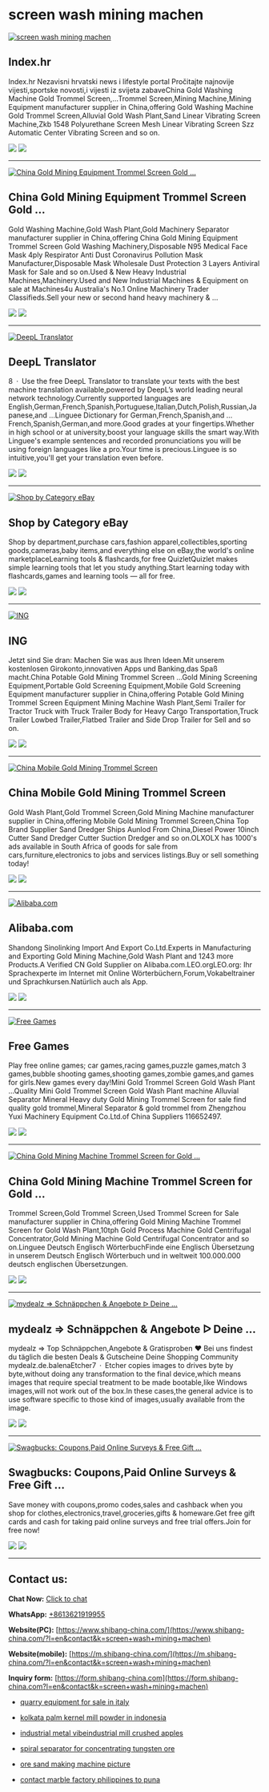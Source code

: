 # screen wash mining machen

<a href="https://swt.shibang-china.com/?l=en&img&k=screen+wash+mining+machen" target="_blank">![screen wash mining machen](http://static.shibang-china.com/all-800x300/514.jpg)</a>

## Index.hr
Index.hr Nezavisni hrvatski news i lifestyle portal Pročitajte najnovije vijesti,sportske novosti,i vijesti iz svijeta zabaveChina Gold Washing Machine Gold Trommel Screen,…Trommel Screen,Mining Machine,Mining Equipment manufacturer supplier in China,offering Gold Washing Machine Gold Trommel Screen,Alluvial Gold Wash Plant,Sand Linear Vibrating Screen Machine,Zkb 1548 Polyurethane Screen Mesh Linear Vibrating Screen Szz Automatic Center Vibrating Screen and so on.


<a href="https://whatsapp.shibangsoft.com/WhatsApp.php" target="_blank" title="WhatsApp">![](http://static.shibang-china.com/icon/whatsapp.png)</a> <a href="https://swt.shibang-china.com/?l=en&icon&k=screen+wash+mining+machen" target="_blank">![](http://static.shibang-china.com/icon/chat-en.png)</a>

---

<a href="https://swt.shibang-china.com/?l=en&img&k=screen+wash+mining+machen" target="_blank">![China Gold Mining Equipment Trommel Screen Gold …](http://static.shibang-china.com/all-800x300/1069.jpg)</a>

## China Gold Mining Equipment Trommel Screen Gold …
Gold Washing Machine,Gold Wash Plant,Gold Machinery Separator manufacturer supplier in China,offering China Gold Mining Equipment Trommel Screen Gold Washing Machinery,Disposable N95 Medical Face Mask 4ply Respirator Anti Dust Coronavirus Pollution Mask Manufacturer,Disposable Mask Wholesale Dust Protection 3 Layers Antiviral Mask for Sale and so on.Used &amp; New Heavy Industrial Machines,Machinery.Used and New Industrial Machines &amp; Equipment on sale at Machines4u Australia's No.1 Online Machinery Trader Classifieds.Sell your new or second hand heavy machinery &amp; …


<a href="https://whatsapp.shibangsoft.com/WhatsApp.php" target="_blank" title="WhatsApp">![](http://static.shibang-china.com/icon/whatsapp.png)</a> <a href="https://swt.shibang-china.com/?l=en&icon&k=screen+wash+mining+machen" target="_blank">![](http://static.shibang-china.com/icon/chat-en.png)</a>

---

<a href="https://swt.shibang-china.com/?l=en&img&k=screen+wash+mining+machen" target="_blank">![DeepL Translator](http://static.shibang-china.com/all-800x300/1135.jpg)</a>

## DeepL Translator
8&ensp;&#0183;&ensp;Use the free DeepL Translator to translate your texts with the best machine translation available,powered by DeepL’s world leading neural network technology.Currently supported languages are English,German,French,Spanish,Portuguese,Italian,Dutch,Polish,Russian,Japanese,and …Linguee Dictionary for German,French,Spanish,and …French,Spanish,German,and more.Good grades at your fingertips.Whether in high school or at university,boost your language skills the smart way.With Linguee's example sentences and recorded pronunciations you will be using foreign languages like a pro.Your time is precious.Linguee is so intuitive,you'll get your translation even before.


<a href="https://whatsapp.shibangsoft.com/WhatsApp.php" target="_blank" title="WhatsApp">![](http://static.shibang-china.com/icon/whatsapp.png)</a> <a href="https://swt.shibang-china.com/?l=en&icon&k=screen+wash+mining+machen" target="_blank">![](http://static.shibang-china.com/icon/chat-en.png)</a>

---

<a href="https://swt.shibang-china.com/?l=en&img&k=screen+wash+mining+machen" target="_blank">![Shop by Category eBay](http://static.shibang-china.com/all-800x300/170.jpg)</a>

## Shop by Category eBay
Shop by department,purchase cars,fashion apparel,collectibles,sporting goods,cameras,baby items,and everything else on eBay,the world's online marketplaceLearning tools &amp; flashcards,for free QuizletQuizlet makes simple learning tools that let you study anything.Start learning today with flashcards,games and learning tools — all for free.


<a href="https://whatsapp.shibangsoft.com/WhatsApp.php" target="_blank" title="WhatsApp">![](http://static.shibang-china.com/icon/whatsapp.png)</a> <a href="https://swt.shibang-china.com/?l=en&icon&k=screen+wash+mining+machen" target="_blank">![](http://static.shibang-china.com/icon/chat-en.png)</a>

---

<a href="https://swt.shibang-china.com/?l=en&img&k=screen+wash+mining+machen" target="_blank">![ING](http://static.shibang-china.com/all-800x300/1331.jpg)</a>

## ING
Jetzt sind Sie dran: Machen Sie was aus Ihren Ideen.Mit unserem kostenlosen Girokonto,innovativen Apps und Banking,das Spa&#223; macht.China Potable Gold Mining Trommel Screen …Gold Mining Screening Equipment,Portable Gold Screening Equipment,Mobile Gold Screening Equipment manufacturer supplier in China,offering Potable Gold Mining Trommel Screen Equipment Mining Machine Wash Plant,Semi Trailer for Tractor Truck with Truck Trailer Body for Heavy Cargo Transportation,Truck Trailer Lowbed Trailer,Flatbed Trailer and Side Drop Trailer for Sell and so on.


<a href="https://whatsapp.shibangsoft.com/WhatsApp.php" target="_blank" title="WhatsApp">![](http://static.shibang-china.com/icon/whatsapp.png)</a> <a href="https://swt.shibang-china.com/?l=en&icon&k=screen+wash+mining+machen" target="_blank">![](http://static.shibang-china.com/icon/chat-en.png)</a>

---

<a href="https://swt.shibang-china.com/?l=en&img&k=screen+wash+mining+machen" target="_blank">![China Mobile Gold Mining Trommel Screen](http://static.shibang-china.com/all-800x300/21.jpg)</a>

## China Mobile Gold Mining Trommel Screen
Gold Wash Plant,Gold Trommel Screen,Gold Mining Machine manufacturer supplier in China,offering Mobile Gold Mining Trommel Screen,China Top Brand Supplier Sand Dredger Ships Aunlod From China,Diesel Power 10inch Cutter Sand Dredger Cutter Suction Dredger and so on.OLXOLX has 1000's ads available in South Africa of goods for sale from cars,furniture,electronics to jobs and services listings.Buy or sell something today!


<a href="https://whatsapp.shibangsoft.com/WhatsApp.php" target="_blank" title="WhatsApp">![](http://static.shibang-china.com/icon/whatsapp.png)</a> <a href="https://swt.shibang-china.com/?l=en&icon&k=screen+wash+mining+machen" target="_blank">![](http://static.shibang-china.com/icon/chat-en.png)</a>

---

<a href="https://swt.shibang-china.com/?l=en&img&k=screen+wash+mining+machen" target="_blank">![Alibaba.com](http://static.shibang-china.com/all-800x300/10.jpg)</a>

## Alibaba.com
Shandong Sinolinking Import And Export Co.Ltd.Experts in Manufacturing and Exporting Gold Mining Machine,Gold Wash Plant and 1243 more Products.A Verified CN Gold Supplier on Alibaba.com.LEO.orgLEO.org: Ihr Sprachexperte im Internet mit Online W&#246;rterb&#252;chern,Forum,Vokabeltrainer und Sprachkursen.Nat&#252;rlich auch als App.


<a href="https://whatsapp.shibangsoft.com/WhatsApp.php" target="_blank" title="WhatsApp">![](http://static.shibang-china.com/icon/whatsapp.png)</a> <a href="https://swt.shibang-china.com/?l=en&icon&k=screen+wash+mining+machen" target="_blank">![](http://static.shibang-china.com/icon/chat-en.png)</a>

---

<a href="https://swt.shibang-china.com/?l=en&img&k=screen+wash+mining+machen" target="_blank">![Free Games](http://static.shibang-china.com/all-800x300/1054.jpg)</a>

## Free Games
Play free online games; car games,racing games,puzzle games,match 3 games,bubble shooting games,shooting games,zombie games,and games for girls.New games every day!Mini Gold Trommel Screen Gold Wash Plant …Quality Mini Gold Trommel Screen Gold Wash Plant machine Alluvial Separator Mineral Heavy duty Gold Mining Trommel Screen for sale find quality gold trommel,Mineral Separator &amp; gold trommel from Zhengzhou Yuxi Machinery Equipment Co.Ltd.of China Suppliers 116652497.


<a href="https://whatsapp.shibangsoft.com/WhatsApp.php" target="_blank" title="WhatsApp">![](http://static.shibang-china.com/icon/whatsapp.png)</a> <a href="https://swt.shibang-china.com/?l=en&icon&k=screen+wash+mining+machen" target="_blank">![](http://static.shibang-china.com/icon/chat-en.png)</a>

---

<a href="https://swt.shibang-china.com/?l=en&img&k=screen+wash+mining+machen" target="_blank">![China Gold Mining Machine Trommel Screen for Gold …](http://static.shibang-china.com/all-800x300/133.jpg)</a>

## China Gold Mining Machine Trommel Screen for Gold …
Trommel Screen,Gold Trommel Screen,Used Trommel Screen for Sale manufacturer supplier in China,offering Gold Mining Machine Trommel Screen for Gold Wash Plant,10tph Gold Process Machine Gold Centrifugal Concentrator,Gold Mining Machine Gold Centrifugal Concentrator and so on.Linguee Deutsch Englisch W&#246;rterbuchFinde eine Englisch &#220;bersetzung in unserem Deutsch Englisch W&#246;rterbuch und in weltweit 100.000.000 deutsch englischen &#220;bersetzungen.


<a href="https://whatsapp.shibangsoft.com/WhatsApp.php" target="_blank" title="WhatsApp">![](http://static.shibang-china.com/icon/whatsapp.png)</a> <a href="https://swt.shibang-china.com/?l=en&icon&k=screen+wash+mining+machen" target="_blank">![](http://static.shibang-china.com/icon/chat-en.png)</a>

---

<a href="https://swt.shibang-china.com/?l=en&img&k=screen+wash+mining+machen" target="_blank">![mydealz ⇒ Schn&#228;ppchen &amp; Angebote ᐅ Deine …](http://static.shibang-china.com/all-800x300/737.jpg)</a>

## mydealz ⇒ Schn&#228;ppchen &amp; Angebote ᐅ Deine …
mydealz ⇒ Top Schn&#228;ppchen,Angebote &amp; Gratisproben ♥ Bei uns findest du t&#228;glich die besten Deals &amp; Gutscheine Deine Shopping Community mydealz.de.balenaEtcher7&ensp;&#0183;&ensp;Etcher copies images to drives byte by byte,without doing any transformation to the final device,which means images that require special treatment to be made bootable,like Windows images,will not work out of the box.In these cases,the general advice is to use software specific to those kind of images,usually available from the image.


<a href="https://whatsapp.shibangsoft.com/WhatsApp.php" target="_blank" title="WhatsApp">![](http://static.shibang-china.com/icon/whatsapp.png)</a> <a href="https://swt.shibang-china.com/?l=en&icon&k=screen+wash+mining+machen" target="_blank">![](http://static.shibang-china.com/icon/chat-en.png)</a>

---

<a href="https://swt.shibang-china.com/?l=en&img&k=screen+wash+mining+machen" target="_blank">![Swagbucks: Coupons,Paid Online Surveys &amp; Free Gift …](http://static.shibang-china.com/all-800x300/280.jpg)</a>

## Swagbucks: Coupons,Paid Online Surveys &amp; Free Gift …
Save money with coupons,promo codes,sales and cashback when you shop for clothes,electronics,travel,groceries,gifts &amp; homeware.Get free gift cards and cash for taking paid online surveys and free trial offers.Join for free now!

<a href="https://whatsapp.shibangsoft.com/WhatsApp.php" target="_blank" title="WhatsApp">![](http://static.shibang-china.com/icon/whatsapp.png)</a> <a href="https://swt.shibang-china.com/?l=en&icon&k=screen+wash+mining+machen" target="_blank">![](http://static.shibang-china.com/icon/chat-en.png)</a>

---
## Contact us:

**Chat Now:** [Click to chat](https://swt.shibang-china.com?l=en&contact&k=screen+wash+mining+machen)

**WhatsApp:**  [+8613621919955](https://whatsapp.shibangsoft.com/WhatsApp.php)

**Website(PC):** [https://www.shibang-china.com/](https://www.shibang-china.com/?l=en&contact&k=screen+wash+mining+machen)

**Website(mobile):** [https://m.shibang-china.com/](https://m.shibang-china.com/?l=en&contact&k=screen+wash+mining+machen)

**Inquiry form:** [https://form.shibang-china.com](https://form.shibang-china.com?l=en&contact&k=screen+wash+mining+machen)

* [quarry equipment for sale in italy](../155/quarry%20equipment%20for%20sale%20in%20italy.md)

* [kolkata palm kernel mill powder in indonesia](../151/kolkata%20palm%20kernel%20mill%20powder%20in%20indonesia.md)

* [industrial metal vibeindustrial mill crushed apples](../153/industrial%20metal%20vibeindustrial%20mill%20crushed%20apples.md)

* [spiral separator for concentrating tungsten ore](../154/spiral%20separator%20for%20concentrating%20tungsten%20ore.md)

* [ore sand making machine picture](../158/ore%20sand%20making%20machine%20picture.md)

* [contact marble factory philippines to puna](../159/contact%20marble%20factory%20philippines%20to%20puna.md)
